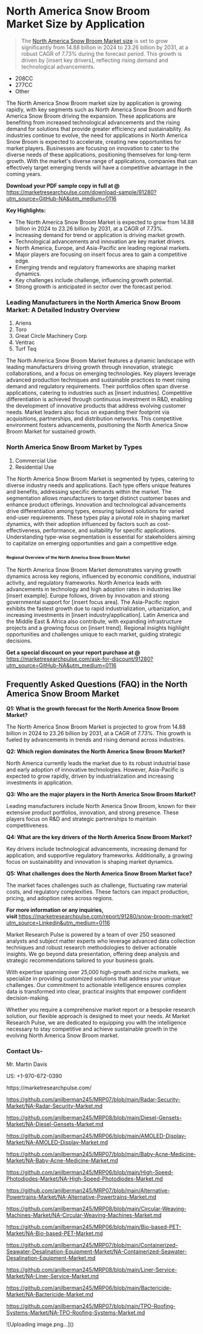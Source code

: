 <h1>North America Snow Broom Market&nbsp;Size by Application</h1><blockquote><p>The <a href="https://marketresearchpulse.com/download-sample/91280?utm_source=GitHub-NA&amp;utm_medium=0116">North America Snow Broom Market size</a> is set to grow significantly from 14.88 billion in 2024 to 23.26 billion by 2031, at a robust CAGR of 7.73% during the forecast period. This growth is driven by [insert key drivers], reflecting rising demand and technological advancements.</p></blockquote><ul><li>208CC<li> 277CC<li> Other</li></ul><p>The North America Snow Broom market size by application is growing rapidly, with key segments such as North America Snow Broom and North America Snow Broom driving the expansion. These applications are benefiting from increased technological advancements and the rising demand for solutions that provide greater efficiency and sustainability. As industries continue to evolve, the need for applications in North America Snow Broom is expected to accelerate, creating new opportunities for market players. Businesses are focusing on innovation to cater to the diverse needs of these applications, positioning themselves for long-term growth. With the market's diverse range of applications, companies that can effectively target emerging trends will have a competitive advantage in the coming years.</p><p><strong>Download your PDF sample copy in full at @ </strong><a href="https://marketresearchpulse.com/download-sample/91280?utm_source=GitHub-NA&amp;utm_medium=0116">https://marketresearchpulse.com/download-sample/91280?utm_source=GitHub-NA&amp;utm_medium=0116</a></p><p><strong>Key Highlights: </strong></p><ul><li>The North America Snow Broom Market is expected to grow from 14.88 billion in 2024 to 23.26 billion by 2031, at a CAGR of 7.73%.</li><li>Increasing demand for trend or application is driving market growth.</li><li>Technological advancements and innovation are key market drivers.</li><li>North America, Europe, and Asia-Pacific are leading regional markets.</li><li>Major players are focusing on insert focus area to gain a competitive edge.</li><li>Emerging trends and regulatory frameworks are shaping market dynamics.</li><li>Key challenges include challenge, influencing growth potential.</li><li>Strong growth is anticipated in sector over the forecast period.</li></ul><h3>Leading Manufacturers in the North America Snow Broom Market: A Detailed Industry Overview</h3><ol><li>Ariens</li><li>Toro</li><li>Great Circle Machinery Corp</li><li>Ventrac</li><li>Turf Teq</li></ol><div class="flex max-w-full flex-col flex-grow"><div class="min-h-8 text-message flex w-full flex-col items-end gap-2 whitespace-normal break-words [.text-message+&amp;]:mt-5" dir="auto" data-message-author-role="assistant" data-message-id="fd8432e4-4910-450d-b182-61b7bfb0a01f" data-message-model-slug="gpt-4o"><div class="flex w-full flex-col gap-1 empty:hidden first:pt-[3px]"><div class="markdown prose w-full break-words dark:prose-invert light"><p>The North America Snow Broom Market features a dynamic landscape with leading manufacturers driving growth through innovation, strategic collaborations, and a focus on emerging technologies. Key players leverage advanced production techniques and sustainable practices to meet rising demand and regulatory requirements. Their portfolios often span diverse applications, catering to industries such as [insert industries]. Competitive differentiation is achieved through continuous investment in R&amp;D, enabling the development of innovative products that address evolving customer needs. Market leaders also focus on expanding their footprint via acquisitions, partnerships, and distribution networks. This competitive environment fosters advancements, positioning the North America Snow Broom Market for sustained growth.</p></div></div></div></div><h3>North America Snow Broom Market by Types</h3><ol><li>Commercial Use<li> Residential Use</li></ol><div class="flex max-w-full flex-col flex-grow"><div class="min-h-8 text-message flex w-full flex-col items-end gap-2 whitespace-normal break-words [.text-message+&amp;]:mt-5" dir="auto" data-message-author-role="assistant" data-message-id="084470be-0bb7-4664-bddf-5156b4f41249" data-message-model-slug="gpt-4o-mini"><div class="flex w-full flex-col gap-1 empty:hidden first:pt-[3px]"><div class="markdown prose w-full break-words dark:prose-invert light"><p>The North America Snow Broom Market is segmented by types, catering to diverse industry needs and applications. Each type offers unique features and benefits, addressing specific demands within the market. The segmentation allows manufacturers to target distinct customer bases and enhance product offerings. Innovation and technological advancements drive differentiation among types, ensuring tailored solutions for varied end-user requirements. These types play a pivotal role in shaping market dynamics, with their adoption influenced by factors such as cost-effectiveness, performance, and suitability for specific applications. Understanding type-wise segmentation is essential for stakeholders aiming to capitalize on emerging opportunities and gain a competitive edge.</p></div></div></div></div><h3><span style="font-size: 11px;">Regional Overview of the North America Snow Broom Market</span></h3><div class="flex max-w-full flex-col flex-grow"><div class="min-h-8 text-message flex w-full flex-col items-end gap-2 whitespace-normal break-words [.text-message+&amp;]:mt-5" dir="auto" data-message-author-role="assistant" data-message-id="e9038762-ce64-4e30-91c9-9bd413514231" data-message-model-slug="gpt-4o-mini"><div class="flex w-full flex-col gap-1 empty:hidden first:pt-[3px]"><div class="markdown prose w-full break-words dark:prose-invert light"><p>The North America Snow Broom Market demonstrates varying growth dynamics across key regions, influenced by economic conditions, industrial activity, and regulatory frameworks. North America leads with advancements in technology and high adoption rates in industries like [insert example]. Europe follows, driven by innovation and strong governmental support for [insert focus area]. The Asia-Pacific region exhibits the fastest growth due to rapid industrialization, urbanization, and increasing investments in [insert industry/application]. Latin America and the Middle East &amp; Africa also contribute, with expanding infrastructure projects and a growing focus on [insert trend]. Regional insights highlight opportunities and challenges unique to each market, guiding strategic decisions.</p></div></div></div></div><p><strong>Get a special discount on your report purchase at @ </strong><a href="https://marketresearchpulse.com/ask-for-discount/91280?utm_source=GitHub-NA&amp;utm_medium=0116">https://marketresearchpulse.com/ask-for-discount/91280?utm_source=GitHub-NA&amp;utm_medium=0116</a></p><h2>Frequently Asked Questions (FAQ) in the North America Snow Broom Market</h2><p><strong>Q1: What is the growth forecast for the North America Snow Broom Market?</strong></p><p>The North America Snow Broom Market is projected to grow from 14.88 billion in 2024 to 23.26 billion by 2031, at a CAGR of 7.73%. This growth is fueled by advancements in trends and rising demand across industries.</p><p><strong>Q2: Which region dominates the North America Snow Broom Market?</strong></p><p>North America currently leads the market due to its robust industrial base and early adoption of innovative technologies. However, Asia-Pacific is expected to grow rapidly, driven by industrialization and increasing investments in application.</p><p><strong>Q3: Who are the major players in the North America Snow Broom Market?</strong></p><p>Leading manufacturers include North America Snow Broom, known for their extensive product portfolios, innovation, and strong presence. These players focus on R&amp;D and strategic partnerships to maintain competitiveness.</p><p><strong>Q4: What are the key drivers of the North America Snow Broom Market?</strong></p><p>Key drivers include technological advancements, increasing demand for application, and supportive regulatory frameworks. Additionally, a growing focus on sustainability and innovation is shaping market dynamics.</p><p><strong>Q5: What challenges does the North America Snow Broom Market face?</strong></p><p>The market faces challenges such as challenge, fluctuating raw material costs, and regulatory complexities. These factors can impact production, pricing, and adoption rates across regions.</p><p><strong>For more information or any inquiries, visit&nbsp;</strong><a href="https://marketresearchpulse.com/report/91280/snow-broom-market?utm_source=Linkedin&utm_medium=0116">https://marketresearchpulse.com/report/91280/snow-broom-market?utm_source=Linkedin&utm_medium=0116</a></p><p>Market Research Pulse is powered by a team of over 250 seasoned analysts and subject matter experts who leverage advanced data collection techniques and robust research methodologies to deliver actionable insights. We go beyond data presentation, offering deep analysis and strategic recommendations tailored to your business goals.</p><p>With expertise spanning over 25,000 high-growth and niche markets, we specialize in providing customized solutions that address your unique challenges. Our commitment to actionable intelligence ensures complex data is transformed into clear, practical insights that empower confident decision-making.</p><p>Whether you require a comprehensive market report or a bespoke research solution, our flexible approach is designed to meet your needs. At Market Research Pulse, we are dedicated to equipping you with the intelligence necessary to stay competitive and achieve sustainable growth in the evolving North America Snow Broom market.</p><h3><strong>Contact Us-</strong></h3><p>Mr. Martin Davis</p><p>US: +1-970-672-0390</p><p>https://marketresearchpulse.com/</p><p><a href="https://github.com/anilberman245/MRP07/blob/main/Radar-Security-Market/NA-Radar-Security-Market.md">https://github.com/anilberman245/MRP07/blob/main/Radar-Security-Market/NA-Radar-Security-Market.md</a></p><p><a href="https://github.com/anilberman245/MRP08/blob/main/Diesel-Gensets-Market/NA-Diesel-Gensets-Market.md">https://github.com/anilberman245/MRP08/blob/main/Diesel-Gensets-Market/NA-Diesel-Gensets-Market.md</a></p><p><a href="https://github.com/anilberman245/MRP06/blob/main/AMOLED-Display-Market/NA-AMOLED-Display-Market.md">https://github.com/anilberman245/MRP06/blob/main/AMOLED-Display-Market/NA-AMOLED-Display-Market.md</a></p><p><a href="https://github.com/anilberman245/MRP07/blob/main/Baby-Acne-Medicine-Market/NA-Baby-Acne-Medicine-Market.md">https://github.com/anilberman245/MRP07/blob/main/Baby-Acne-Medicine-Market/NA-Baby-Acne-Medicine-Market.md</a></p><p><a href="https://github.com/anilberman245/MRP06/blob/main/High-Speed-Photodiodes-Market/NA-High-Speed-Photodiodes-Market.md">https://github.com/anilberman245/MRP06/blob/main/High-Speed-Photodiodes-Market/NA-High-Speed-Photodiodes-Market.md</a></p><p><a href="https://github.com/anilberman245/MRP07/blob/main/Alternative-Powertrains-Market/NA-Alternative-Powertrains-Market.md">https://github.com/anilberman245/MRP07/blob/main/Alternative-Powertrains-Market/NA-Alternative-Powertrains-Market.md</a></p><p><a href="https://github.com/anilberman245/MRP08/blob/main/Circular-Weaving-Machines-Market/NA-Circular-Weaving-Machines-Market.md">https://github.com/anilberman245/MRP08/blob/main/Circular-Weaving-Machines-Market/NA-Circular-Weaving-Machines-Market.md</a></p><p><a href="https://github.com/anilberman245/MRP06/blob/main/Bio-based-PET-Market/NA-Bio-based-PET-Market.md">https://github.com/anilberman245/MRP06/blob/main/Bio-based-PET-Market/NA-Bio-based-PET-Market.md</a></p><p><a href="https://github.com/anilberman245/MRP07/blob/main/Containerized-Seawater-Desalination-Equipment-Market/NA-Containerized-Seawater-Desalination-Equipment-Market.md">https://github.com/anilberman245/MRP07/blob/main/Containerized-Seawater-Desalination-Equipment-Market/NA-Containerized-Seawater-Desalination-Equipment-Market.md</a></p><p><a href="https://github.com/anilberman245/MRP08/blob/main/Liner-Service-Market/NA-Liner-Service-Market.md">https://github.com/anilberman245/MRP08/blob/main/Liner-Service-Market/NA-Liner-Service-Market.md</a></p><p><a href="https://github.com/anilberman245/MRP06/blob/main/Bactericide-Market/NA-Bactericide-Market.md">https://github.com/anilberman245/MRP06/blob/main/Bactericide-Market/NA-Bactericide-Market.md</a></p><p><a href="https://github.com/anilberman245/MRP07/blob/main/TPO-Roofing-Systems-Market/NA-TPO-Roofing-Systems-Market.md">https://github.com/anilberman245/MRP07/blob/main/TPO-Roofing-Systems-Market/NA-TPO-Roofing-Systems-Market.md</a></p>
![Uploading image.png…]()
